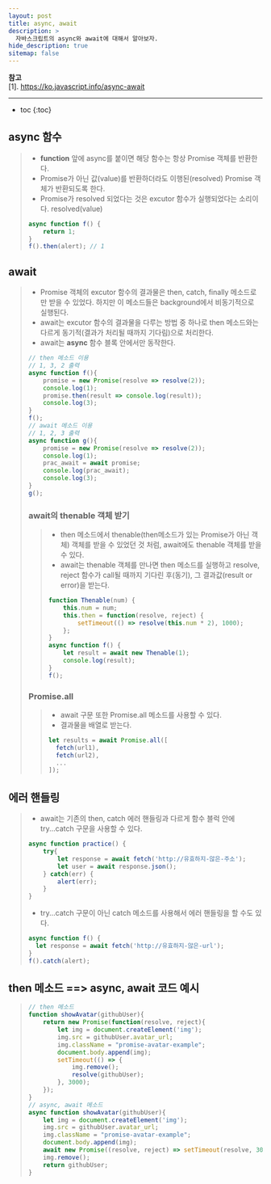 ```yaml
---
layout: post
title: async, await
description: >
  자바스크립트의 async와 await에 대해서 알아보자.
hide_description: true
sitemap: false
---
```


**참고**  
[1]. <https://ko.javascript.info/async-await>  
* * *  

* toc
{:toc}

## async 함수
> * **function** 앞에 async를 붙이면 해당 함수는 항상 Promise 객체를 반환한다.
> * Promise가 아닌 값(value)를 반환하더라도 이행된(resolved) Promise 객체가 반환되도록 한다.
> * Promise가 resolved 되었다는 것은 excutor 함수가 실행되었다는 소리이다. resolved(value)
> ~~~js
> async function f() {
>     return 1;
> }
> f().then(alert); // 1
> ~~~

## await
> * Promise 객체의 excutor 함수의 결과물은 then, catch, finally 메소드로만 받을 수 있었다. 하지만 이 메소드들은 background에서 비동기적으로 실행된다.
> * await는 excutor 함수의 결과물을 다루는 방법 중 하나로 then 메소드와는 다르게 동기적(결과가 처리될 때까지 기다림)으로 처리한다.
> * await는 **async** 함수 블록 안에서만 동작한다.
> ~~~js
> // then 메소드 이용
> // 1, 3, 2 출력
> async function f(){
>     promise = new Promise(resolve => resolve(2));
>     console.log(1);
>     promise.then(result => console.log(result));
>     console.log(3);
> }
> f();
> // await 메소드 이용
> // 1, 2, 3 출력
> async function g(){
>     promise = new Promise(resolve => resolve(2));
>     console.log(1);
>     prac_await = await promise;
>     console.log(prac_await);
>     console.log(3);
> }
> g();
> ~~~
> 
> ### await의 thenable 객체 받기
> > * then 메소드에서 thenable(then메소드가 있는 Promise가 아닌 객체) 객체를 받을 수 있었던 것 처럼, await에도 thenable 객체를 받을 수 있다.
> > * await는 thenable 객체를 만나면 then 메소드를 실행하고 resolve, reject 함수가 call될 때까지 기다린 후(동기), 그 결과값(result or error)을 받는다.
> > ~~~js
> > function Thenable(num) {
> >     this.num = num;
> >     this.then = function(resolve, reject) {
> >         setTimeout(() => resolve(this.num * 2), 1000);
> >     };
> > }
> > async function f() {
> >     let result = await new Thenable(1);
> >     console.log(result);
> > }
> > f();
> > ~~~
> 
> ### Promise.all
> > * await 구문 또한 Promise.all 메소드를 사용할 수 있다.
> > * 결과물을 배열로 받는다.
> > ~~~js
> > let results = await Promise.all([
> >   fetch(url1),
> >   fetch(url2),
> >   ...
> > ]);
> > ~~~

## 에러 핸들링
> * await는 기존의 then, catch 에러 핸들링과 다르게 함수 블럭 안에 try...catch 구문을 사용할 수 있다.
> ~~~js
> async function practice() {
>     try{
>         let response = await fetch('http://유효하지-않은-주소');
>         let user = await response.json();
>     } catch(err) {
>         alert(err);
>     }
> }
> ~~~
> * try...catch 구문이 아닌 catch 메소드를 사용해서 에러 핸들링을 할 수도 있다.
> ~~~js
> async function f() {
>   let response = await fetch('http://유효하지-않은-url');
> }
> f().catch(alert);
> ~~~

## then 메소드 ==> async, await 코드 예시
> ~~~js
> // then 메소드 
> function showAvatar(githubUser){
>     return new Promise(function(resolve, reject){
>         let img = document.createElement('img');
>         img.src = githubUser.avatar_url;
>         img.className = "promise-avatar-example";
>         document.body.append(img);
>         setTimeout(() => {
>             img.remove();
>             resolve(githubUser);
>         }, 3000);
>     });
> }
> // async, await 메소드
> async function showAvatar(githubUser){
>     let img = document.createElement('img');
>     img.src = githubUser.avatar_url;
>     img.className = "promise-avatar-example";
>     document.body.append(img);
>     await new Promise((resolve, reject) => setTimeout(resolve, 3000));
>     img.remove();
>     return githubUser;
> }
> ~~~